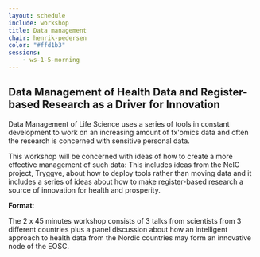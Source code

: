 ```yaml
---
layout: schedule
include: workshop
title: Data management
chair: henrik-pedersen
color: "#ffd1b3"
sessions:
    - ws-1-5-morning
---
```


## Data Management of Health Data and Register-based Research as a Driver for Innovation

Data Management of Life Science uses a series of tools in constant
development to work on an increasing amount of fx'omics data and often the
research is concerned with sensitive personal data.

This workshop will be concerned with ideas of how to create a more effective
management of such data: This includes ideas from the NeIC project, Tryggve,
about how to deploy tools rather than moving data and it includes a series of
ideas about how to make register-based research a source of innovation for
health and prosperity.

**Format**:

The 2 x 45 minutes workshop consists of 3 talks from scientists from 3
different countries plus a panel discussion about how an intelligent approach to
health data from the Nordic countries may form an innovative node of the EOSC.
